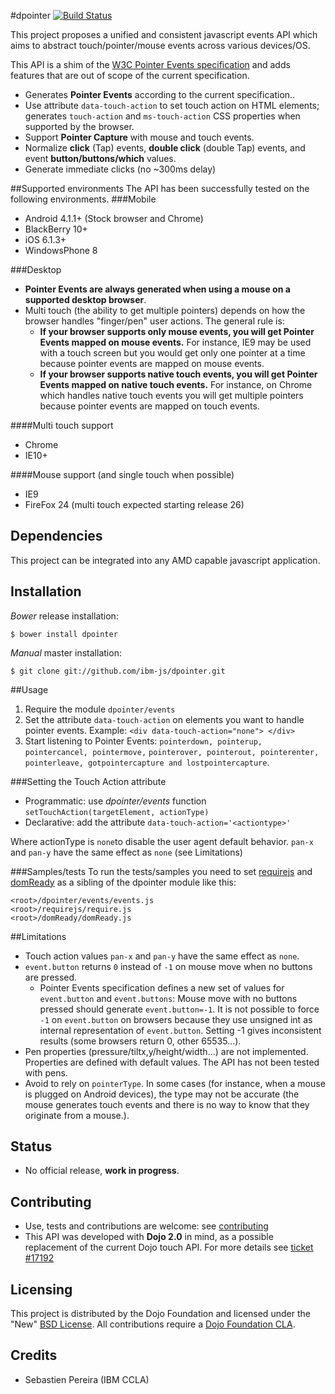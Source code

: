 #dpointer [![Build Status](https://travis-ci.org/ibm-js/dpointer.png?branch=master)](https://travis-ci.org/ibm-js/dpointer)

This project proposes a unified and consistent javascript events API which aims to abstract touch/pointer/mouse events across various devices/OS. 

This API is a shim of the [W3C Pointer Events specification][W3C_pointer] and adds features that are out of scope of the current specification.

- Generates **Pointer Events** according to the current specification..
- Use attribute `data-touch-action` to set touch action on HTML elements; generates `touch-action` and `ms-touch-action` CSS properties when supported by the browser.
- Support **Pointer Capture** with mouse and touch events.
- Normalize **click** (Tap) events, **double click** (double Tap) events, and event **button/buttons/which** values.
- Generate immediate clicks (no ~300ms delay)

##Supported environments
The API has been successfully tested on the following environments.
###Mobile

- Android 4.1.1+ (Stock browser and Chrome)
- BlackBerry 10+
- iOS 6.1.3+
- WindowsPhone 8

###Desktop
- **Pointer Events are always generated when using a mouse on a supported desktop browser**. 
- Multi touch (the ability to get multiple pointers) depends on how the browser handles "finger/pen" user actions. The general rule is:
	- **If your browser supports only mouse events, you will get Pointer Events mapped on mouse events.** For instance, IE9 may be used with a touch screen but you would get only one pointer at a time because pointer events are mapped on mouse events. 
	- **If your browser supports native touch events, you will get Pointer Events mapped on native touch events.** For instance, on Chrome which handles native touch events you will get multiple pointers because pointer events are mapped on touch events.

####Multi touch support
- Chrome
- IE10+

####Mouse support (and single touch when possible)
- IE9
- FireFox 24 (multi touch expected starting release 26)

## Dependencies
This project can be integrated into any AMD capable javascript application.

## Installation

_Bower_ release installation:

    $ bower install dpointer

_Manual_ master installation:

    $ git clone git://github.com/ibm-js/dpointer.git

##Usage
1. Require the module `dpointer/events`
2. Set the attribute `data-touch-action` on elements you want to handle pointer events. Example: `<div data-touch-action="none"> </div>`
3. Start listening to Pointer Events: 
`pointerdown, pointerup, pointercancel, pointermove,`
`pointerover, pointerout, pointerenter, pointerleave, gotpointercapture and lostpointercapture`.

###Setting the Touch Action attribute
- Programmatic: use *dpointer/events* function `setTouchAction(targetElement, actionType)`
- Declarative: add the attribute `data-touch-action='<actiontype>'`

Where actionType is `none`to disable the user agent default behavior. `pan-x` and `pan-y` have the same effect as `none` (see Limitations)

###Samples/tests
To run the tests/samples you need to set [requirejs] and [domReady] as a sibling of the dpointer module like this:

	<root>/dpointer/events/events.js
	<root>/requirejs/require.js
	<root>/domReady/domReady.js

##Limitations
- Touch action values `pan-x` and `pan-y` have the same effect as `none`.
- `event.button` returns `0` instead of `-1` on mouse move when no buttons are pressed.
	- Pointer Events specification defines a new set of values for `event.button` and `event.buttons`: Mouse move with no buttons pressed should generate `event.button=-1`. It is not possible to force `-1` on `event.button` on browsers because they use unsigned int as internal representation of `event.button`. Setting -1 gives inconsistent results (some browsers return 0, other 65535...).
- Pen properties (pressure/tiltx,y/height/width...) are not implemented. Properties are defined with default values. The API has not been tested with pens.
- Avoid to rely on `pointerType`. In some cases (for instance, when a mouse is plugged on Android devices), the type may not be accurate (the mouse generates touch events and there is no way to know that they originate from a mouse.).


## Status
- No official release, **work in progress**.

## Contributing
- Use, tests and contributions are welcome: see [contributing]
- This API was developed with **Dojo 2.0** in mind, as a possible replacement of the current Dojo touch API. For more details see [ticket #17192][T_17192]

## Licensing
This project is distributed by the Dojo Foundation and licensed under the "New" [BSD License]. All contributions require a [Dojo Foundation CLA].

## Credits
* Sebastien Pereira (IBM CCLA)

[W3C_pointer]: http://www.w3.org/TR/pointerevents
[T_17192]: https://bugs.dojotoolkit.org/ticket/17192
[contributing]: CONTRIBUTING.md
[BSD License]: ./LICENSE
[Dojo Foundation CLA]: http://dojofoundation.org/about/claForm
[requirejs]: https://github.com/jrburke/requirejs
[domReady]: https://github.com/requirejs/domReady
